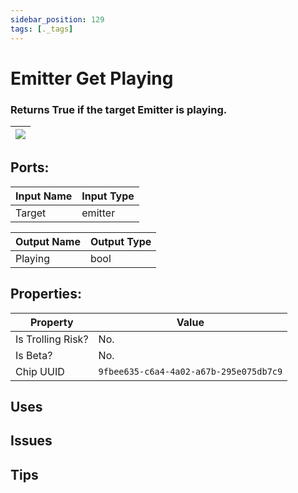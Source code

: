 ```yaml
---
sidebar_position: 129
tags: [._tags]
---
```


# Emitter Get Playing


### Returns True if the target Emitter is playing.

| ![](https://images-ext-2.discordapp.net/external/MPmIaQzlEPmgGWlgi-WxBBXt0Bjv_zWPkg1y1f_sy3s/https/www.recroomcircuits.com/image/circuit/absolute-value?width=206&height=108) |
|-----|

## Ports:

| Input Name | Input Type |
|-----------|-----------|
| Target | emitter |

| Output Name | Output Type |
|-----------|-----------|
| Playing | bool |

## Properties:

| Property  | Value |
|-------------------|-----------|
| Is Trolling Risk? | No. |
| Is Beta? | No. |
| Chip UUID | `9fbee635-c6a4-4a02-a67b-295e075db7c9` |

## Uses

## Issues

## Tips